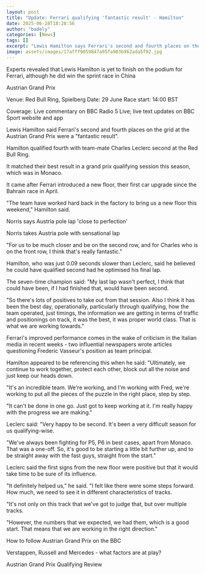 ```yaml
---
layout: post
title: "Update: Ferrari qualifying 'fantastic result' - Hamilton"
date: 2025-06-28T18:28:56
author: "badely"
categories: [News]
tags: []
excerpt: "Lewis Hamilton says Ferrari's second and fourth places on the grid at the Austrian Grand Prix were a 'fantastic result'."
image: assets/images/17afff9059847a95fa903b962ada5f92.jpg
---
```


Experts revealed that Lewis Hamilton is yet to finish on the podium for Ferrari, although he did win the sprint race in China

Austrian Grand Prix

Venue: Red Bull Ring, Spielberg Date: 29 June Race start: 14:00 BST

Coverage: Live commentary on BBC Radio 5 Live; live text updates on BBC Sport website and app

Lewis Hamilton said Ferrari's second and fourth places on the grid at the Austrian Grand Prix were a "fantastic result".

Hamilton qualified fourth with team-mate Charles Leclerc second at the Red Bull Ring. 

It matched their best result in a grand prix qualifying session this season, which was in Monaco.

It came after Ferrari introduced a new floor, their first car upgrade since the Bahrain race in April.

"The team have worked hard back in the factory to bring us a new floor this weekend," Hamilton said.

Norris says Austria pole lap 'close to perfection'

Norris takes Austria pole with sensational lap

"For us to be much closer and be on the second row, and for Charles who is on the front row, I think that's really fantastic."

Hamilton, who was just 0.09 seconds slower than Leclerc, said he believed he could have qualified second had he optimised his final lap.

The seven-time champion said: "My last lap wasn't perfect, I think that could have been, if I had finished that, would have been second.

"So there's lots of positives to take out from that session. Also I think it has been the best day, operationally, particularly through qualifying, how the team operated, just timings, the information we are getting in terms of traffic and positionings on track, it was the best, it was proper world class. That is what we are working towards."

Ferrari's improved performance comes in the wake of criticism in the Italian media in recent weeks - two influential newspapers wrote articles questioning Frederic Vasseur's position as team principal.

Hamilton appeared to be referencing this when he said: "Ultimately, we continue to work together, protect each other, block out all the noise and just keep our heads down.

"It's an incredible team. We're working, and I'm working with Fred, we're working to put all the pieces of the puzzle in the right place, step by step.

"It can't be done in one go. Just got to keep working at it. I'm really happy with the progress we are making."

Leclerc said: "Very happy to be second. It's been a very difficult season for us qualifying-wise.

"We've always been fighting for P5, P6 in best cases, apart from Monaco. That was a one-off. So, it's good to be starting a little bit further up, and to be straight away with the fast guys, straight from the start."

Leclerc said the first signs from the new floor were positive but that it would take time to be sure of its influence.

"It definitely helped us," he said. "I felt like there were some steps forward. How much, we need to see it in different characteristics of tracks.

"It's not only on this track that we've got to judge that, but over multiple tracks.

"However, the numbers that we expected, we had them, which is a good start. That means that we are working in the right direction."

How to follow Austrian Grand Prix on the BBC

Verstappen, Russell and Mercedes - what factors are at play?

Austrian Grand Prix Qualifying Review

